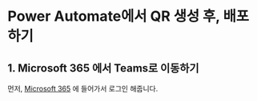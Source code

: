 # Power Automate에서 QR 생성 후, 배포하기
## 1. Microsoft 365 에서 Teams로 이동하기
먼저, [Microsoft 365](https://www.microsoft365.com/) 에 들어가서 로그인 해줍니다.
